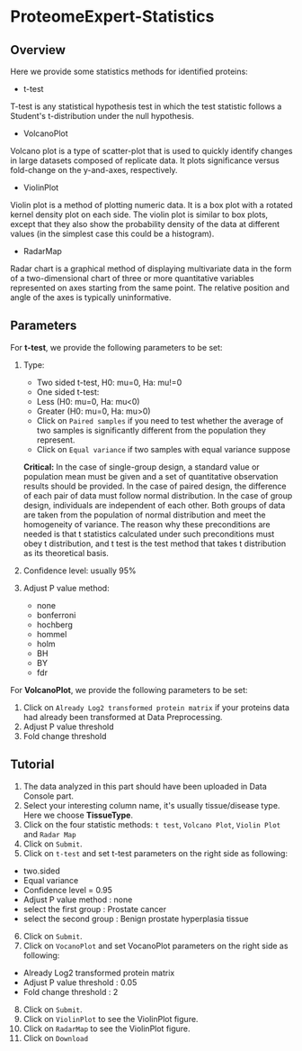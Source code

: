 # ProteomeExpert-Statistics

## Overview
Here we provide some statistics methods for identified proteins:
  
  - t-test

T-test is any statistical hypothesis test in which the test statistic follows a Student's t-distribution under the null hypothesis.

- VolcanoPlot

Volcano plot is a type of scatter-plot that is used to quickly identify changes in large datasets composed of replicate data. It plots significance versus fold-change on the y-and-axes, respectively.

- ViolinPlot

Violin plot is a method of plotting numeric data. It is a box plot with a rotated kernel density plot on each side. The violin plot is similar to box plots, except that they also show the probability density of the data at different values (in the simplest case this could be a histogram).

- RadarMap

Radar chart is a graphical method of displaying multivariate data in the form of a two-dimensional chart of three or more quantitative variables represented on axes starting from the same point. The relative position and angle of the axes is typically uninformative.

## Parameters
For **t-test**, we provide the following parameters to be set:

1. Type:
	- Two sided t-test, H0: mu=0, Ha: mu!=0
	- One sided t-test:
	- Less (H0: mu=0, Ha: mu<0)
	- Greater (H0: mu=0, Ha: mu>0)
	- Click on `Paired samples` if you need to test whether the average of two samples is significantly different from the population they represent.
	- Click on `Equal variance` if two samples with equal variance suppose

	**Critical:** In the case of single-group design, a standard value or population mean must be given and a set of quantitative observation results should be provided. In the case of paired design, the difference of each pair of data must follow normal distribution. In the case of group design, individuals are independent of each other. Both groups of data are taken from the population of normal distribution and meet the homogeneity of variance. The reason why these preconditions are needed is that t statistics calculated under such preconditions must obey t distribution, and t test is the test method that takes t distribution as its theoretical basis.

2. Confidence level: usually 95%
3. Adjust P value method:
	- none 
	- bonferroni 
	- hochberg 
	- hommel 
	- holm 
	- BH 
	- BY 
	- fdr

For **VolcanoPlot**, we provide the following parameters to be set:

1. Click on `Already Log2 transformed protein matrix` if your proteins data had already been transformed at Data Preprocessing.
2. Adjust P value threshold
3. Fold change threshold

## Tutorial 

1. The data analyzed in this part should have been uploaded in Data Console part.
2. Select your interesting column name, it's usually tissue/disease type. Here we choose **TissueType**.
3. Click on the four statistic methods: `t test`, `Volcano Plot`, `Violin Plot` and `Radar Map`
4. Click on `Submit`.
5. Click on `t-test` and set t-test parameters on the right side as following:
  - two.sided
- Equal variance
- Confidence level = 0.95
- Adjust P value method : none
- select the first group : Prostate cancer
- select the second group : Benign prostate hyperplasia tissue
6. Click on `Submit`.
7. Click on `VocanoPlot` and set VocanoPlot parameters on the right side as following:
  - Already Log2 transformed protein matrix
- Adjust P value threshold : 0.05
- Fold change threshold : 2
8. Click on `Submit`.
9. Click on `ViolinPlot` to see the ViolinPlot figure.
10. Click on `RadarMap` to see the ViolinPlot figure.
11. Click on `Download` 
